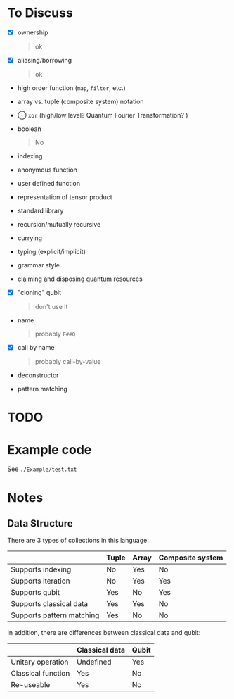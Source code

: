 # To Discuss

- [X] ownership

  > ok
  
- [X] aliasing/borrowing

  > ok
  
- high order function (`map`, `filter`, etc.)

- array vs. tuple (composite system) notation

- ⊕ `xor` (high/low level? Quantum Fourier Transformation? )

- boolean

  > No

- indexing

- anonymous function

- user defined function

- representation of tensor product

- standard library

- recursion/mutually recursive

- currying

- typing (explicit/implicit)

- grammar style

- claiming and disposing quantum resources

- [X] "cloning" qubit

  > don't use it
  
- name

  > probably `F##Q`

- [X] call by name

  > probably call-by-value

- deconstructor

- pattern matching

# TODO

# Example code

See `./Example/test.txt`

# Notes

## Data Structure

There are 3 types of collections in this language: 

|                           | Tuple | Array | Composite system |
| ------------------------- | ----- | ----- | ---------------- |
| Supports indexing         | No    | Yes   | No               |
| Supports iteration        | No    | Yes   | Yes              |
| Supports qubit            | Yes   | No    | Yes              |
| Supports classical data   | Yes   | Yes   | No               |
| Supports pattern matching | Yes   | No    | No               |

In addition, there are differences between classical data and qubit: 

|                    | Classical data | Qubit |
| ------------------ | -------------- | ----- |
| Unitary operation  | Undefined      | Yes   |
| Classical function | Yes            | No    |
| Re-useable         | Yes            | No    |

